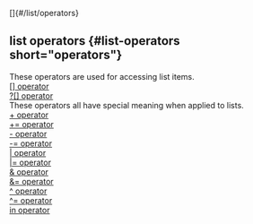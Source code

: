 []{#/list/operators}    
## list operators {#list-operators short="operators"}    
These operators are used for accessing list items.    
[\[\] operator](/ref/operator/%5B%5D)    
[?\[\] operator](/ref/operator/%3F%5B%5D)    
These operators all have special meaning when applied to lists.    
[+ operator](/ref/operator/+)    
[+= operator](/ref/operator/+=)    
[- operator](/ref/operator/-)    
[-= operator](/ref/operator/-=)    
[\| operator](/ref/operator/%7C)    
[\|= operator](/ref/operator/%7C=)    
[& operator](/ref/operator/&)    
[&= operator](/ref/operator/&=)    
[\^ operator](/ref/operator/%5E)    
[\^= operator](/ref/operator/%5E=)    
[in operator](/ref/operator/in)  